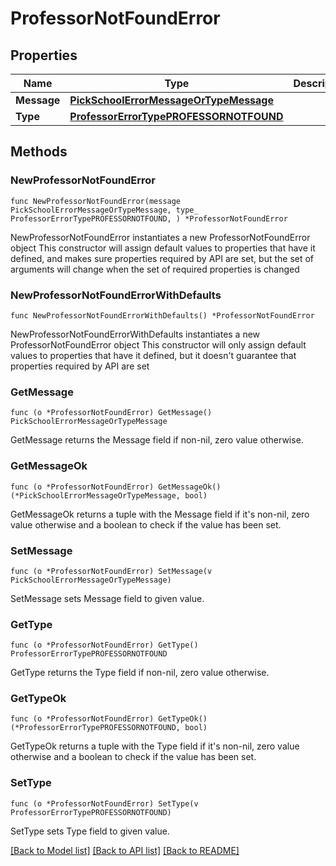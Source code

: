 # ProfessorNotFoundError

## Properties

Name | Type | Description | Notes
------------ | ------------- | ------------- | -------------
**Message** | [**PickSchoolErrorMessageOrTypeMessage**](PickSchoolErrorMessageOrTypeMessage.md) |  | 
**Type** | [**ProfessorErrorTypePROFESSORNOTFOUND**](ProfessorErrorTypePROFESSORNOTFOUND.md) |  | 

## Methods

### NewProfessorNotFoundError

`func NewProfessorNotFoundError(message PickSchoolErrorMessageOrTypeMessage, type_ ProfessorErrorTypePROFESSORNOTFOUND, ) *ProfessorNotFoundError`

NewProfessorNotFoundError instantiates a new ProfessorNotFoundError object
This constructor will assign default values to properties that have it defined,
and makes sure properties required by API are set, but the set of arguments
will change when the set of required properties is changed

### NewProfessorNotFoundErrorWithDefaults

`func NewProfessorNotFoundErrorWithDefaults() *ProfessorNotFoundError`

NewProfessorNotFoundErrorWithDefaults instantiates a new ProfessorNotFoundError object
This constructor will only assign default values to properties that have it defined,
but it doesn't guarantee that properties required by API are set

### GetMessage

`func (o *ProfessorNotFoundError) GetMessage() PickSchoolErrorMessageOrTypeMessage`

GetMessage returns the Message field if non-nil, zero value otherwise.

### GetMessageOk

`func (o *ProfessorNotFoundError) GetMessageOk() (*PickSchoolErrorMessageOrTypeMessage, bool)`

GetMessageOk returns a tuple with the Message field if it's non-nil, zero value otherwise
and a boolean to check if the value has been set.

### SetMessage

`func (o *ProfessorNotFoundError) SetMessage(v PickSchoolErrorMessageOrTypeMessage)`

SetMessage sets Message field to given value.


### GetType

`func (o *ProfessorNotFoundError) GetType() ProfessorErrorTypePROFESSORNOTFOUND`

GetType returns the Type field if non-nil, zero value otherwise.

### GetTypeOk

`func (o *ProfessorNotFoundError) GetTypeOk() (*ProfessorErrorTypePROFESSORNOTFOUND, bool)`

GetTypeOk returns a tuple with the Type field if it's non-nil, zero value otherwise
and a boolean to check if the value has been set.

### SetType

`func (o *ProfessorNotFoundError) SetType(v ProfessorErrorTypePROFESSORNOTFOUND)`

SetType sets Type field to given value.



[[Back to Model list]](../README.md#documentation-for-models) [[Back to API list]](../README.md#documentation-for-api-endpoints) [[Back to README]](../README.md)


